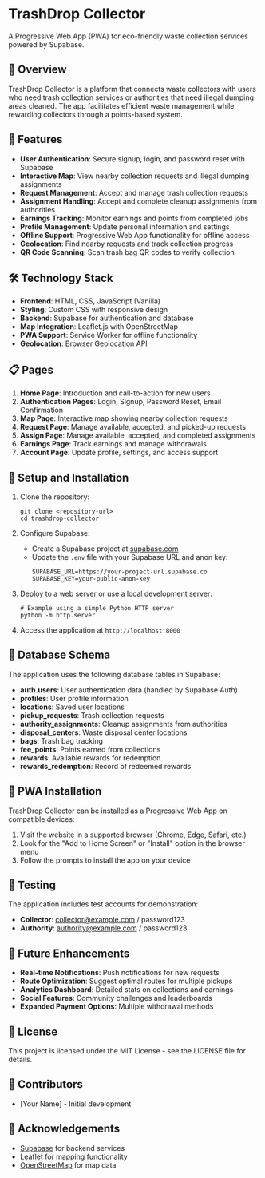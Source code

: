 # TrashDrop Collector

A Progressive Web App (PWA) for eco-friendly waste collection services powered by Supabase.

## 🌱 Overview

TrashDrop Collector is a platform that connects waste collectors with users who need trash collection services or authorities that need illegal dumping areas cleaned. The app facilitates efficient waste management while rewarding collectors through a points-based system.

## 🚀 Features

- **User Authentication**: Secure signup, login, and password reset with Supabase
- **Interactive Map**: View nearby collection requests and illegal dumping assignments
- **Request Management**: Accept and manage trash collection requests
- **Assignment Handling**: Accept and complete cleanup assignments from authorities
- **Earnings Tracking**: Monitor earnings and points from completed jobs
- **Profile Management**: Update personal information and settings
- **Offline Support**: Progressive Web App functionality for offline access
- **Geolocation**: Find nearby requests and track collection progress
- **QR Code Scanning**: Scan trash bag QR codes to verify collection

## 🛠️ Technology Stack

- **Frontend**: HTML, CSS, JavaScript (Vanilla)
- **Styling**: Custom CSS with responsive design
- **Backend**: Supabase for authentication and database
- **Map Integration**: Leaflet.js with OpenStreetMap
- **PWA Support**: Service Worker for offline functionality
- **Geolocation**: Browser Geolocation API

## 📋 Pages

1. **Home Page**: Introduction and call-to-action for new users
2. **Authentication Pages**: Login, Signup, Password Reset, Email Confirmation
3. **Map Page**: Interactive map showing nearby collection requests
4. **Request Page**: Manage available, accepted, and picked-up requests
5. **Assign Page**: Manage available, accepted, and completed assignments
6. **Earnings Page**: Track earnings and manage withdrawals
7. **Account Page**: Update profile, settings, and access support

## 🔧 Setup and Installation

1. Clone the repository:
   ```
   git clone <repository-url>
   cd trashdrop-collector
   ```

2. Configure Supabase:
   - Create a Supabase project at [supabase.com](https://supabase.com)
   - Update the `.env` file with your Supabase URL and anon key:
     ```
     SUPABASE_URL=https://your-project-url.supabase.co
     SUPABASE_KEY=your-public-anon-key
     ```

3. Deploy to a web server or use a local development server:
   ```
   # Example using a simple Python HTTP server
   python -m http.server
   ```

4. Access the application at `http://localhost:8000`

## 🔄 Database Schema

The application uses the following database tables in Supabase:

- **auth.users**: User authentication data (handled by Supabase Auth)
- **profiles**: User profile information
- **locations**: Saved user locations
- **pickup_requests**: Trash collection requests
- **authority_assignments**: Cleanup assignments from authorities
- **disposal_centers**: Waste disposal center locations
- **bags**: Trash bag tracking
- **fee_points**: Points earned from collections
- **rewards**: Available rewards for redemption
- **rewards_redemption**: Record of redeemed rewards

## 📱 PWA Installation

TrashDrop Collector can be installed as a Progressive Web App on compatible devices:

1. Visit the website in a supported browser (Chrome, Edge, Safari, etc.)
2. Look for the "Add to Home Screen" or "Install" option in the browser menu
3. Follow the prompts to install the app on your device

## 🧪 Testing

The application includes test accounts for demonstration:

- **Collector**: collector@example.com / password123
- **Authority**: authority@example.com / password123

## 🔮 Future Enhancements

- **Real-time Notifications**: Push notifications for new requests
- **Route Optimization**: Suggest optimal routes for multiple pickups
- **Analytics Dashboard**: Detailed stats on collections and earnings
- **Social Features**: Community challenges and leaderboards
- **Expanded Payment Options**: Multiple withdrawal methods

## 📄 License

This project is licensed under the MIT License - see the LICENSE file for details.

## 👥 Contributors

- [Your Name] - Initial development

## 🙏 Acknowledgements

- [Supabase](https://supabase.com) for backend services
- [Leaflet](https://leafletjs.com) for mapping functionality
- [OpenStreetMap](https://www.openstreetmap.org) for map data
